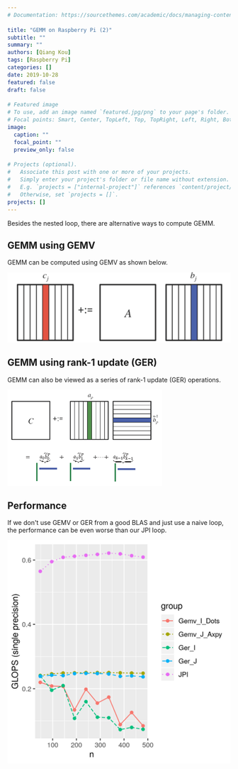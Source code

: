 ```yaml
---
# Documentation: https://sourcethemes.com/academic/docs/managing-content/

title: "GEMM on Raspberry Pi (2)"
subtitle: ""
summary: ""
authors: [Qiang Kou]
tags: [Raspberry Pi]
categories: []
date: 2019-10-28
featured: false
draft: false

# Featured image
# To use, add an image named `featured.jpg/png` to your page's folder.
# Focal points: Smart, Center, TopLeft, Top, TopRight, Left, Right, BottomLeft, Bottom, BottomRight.
image:
  caption: ""
  focal_point: ""
  preview_only: false

# Projects (optional).
#   Associate this post with one or more of your projects.
#   Simply enter your project's folder or file name without extension.
#   E.g. `projects = ["internal-project"]` references `content/project/deep-learning/index.md`.
#   Otherwise, set `projects = []`.
projects: []
---
```


Besides the nested loop, there are alternative ways to compute GEMM.

## GEMM using GEMV

GEMM can be computed using GEMV as shown below.

<p><img src="Gemm_gemv.png" alt="center" /></p>

## GEMM using rank-1 update (GER)

GEMM can also be viewed as a series of rank-1 update (GER) operations.

<p><img src="MMM-via-multiple-rank-1-2.png" alt="center" /></p>

## Performance

If we don't use GEMV or GER from a good BLAS and just use a naive loop,
the performance can be even worse than our JPI loop.

<p><img src="gemv_ger.png" alt="center" /></p>
